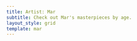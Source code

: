 ```yaml
---
title: Artist: Mar
subtitle: Check out Mar's masterpieces by age.
layout_style: grid
template: mar
---
```

